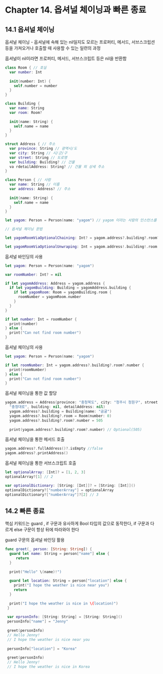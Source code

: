 <h1>Chapter 14. 옵셔널 체이닝과 빠른 종료</h1>

<h2>14.1 옵셔널 체이닝</h2>

옵셔널 체이닝 - 옵셔널에 속해 있는 nil일지도 모르는 프로퍼티, 메서드, 서브스크립션 등을 가져오거나 호출할 때 사용할 수 있는 일련의 과정

옵셔널이 nil이라면 프로퍼티, 메서드, 서브스크립트 등은 nil을 반환함

```swift
class Room { // 호실
  var number: Int
  
  init(number: Int) {
    self.number = number
  }
}

class Building {
  var name: String
  var room: Room?
  
  init(name: String) {
    self.name = name
  }
}

struct Address { // 주소
  var province: String // 광역시/도
  var city: String // 시/군/구
  var street: String // 도로명
  var building: Building? // 건물
  va rdetailAddress: String? // 건물 외 상세 주소
}

class Person { // 사람
  var name: String // 이름
  var address: Address? // 주소
  
  init(name: String) {
    self.name = name  
  }
}

let yagom: Person = Person(name: "yagom") // yagom 이라는 사람의 인스턴스를 생성

// 옵셔널 체이닝 문법

let yagomRoomViaOptionalChaining: Int? = yagom.address?.building?.room?.number // nil

let yagomRoomViaOptionalUnwraping: Int = yagom.address!.building!.room!.number // 오류 발생!
```

옵셔널 바인딩의 사용

```swift
let yagom: Person = Person(name: "yagom")

var roomNumber: Int? = nil

if let yagomAddress: Address = yagom.address {
  if let yagomBuilding: Building = yagomAddress.building {
    if let yagomRoom: Room = yagomBuilding.room {
      roomNumber = yagomRoom.number
    }
  }
}

if let number: Int = roomNumber {
  print(number)
} else {
  print("Can not find room number")
}
```
옵셔널 체이닝의 사용

```swift
let yagom: Person = Person(name: "yagom")

if let roomNumber: Int = yagom.address?.building?.room?.number {
  print(roomNumber)
} else {
  print("Can not find room number")
}
```

옵셔널 체이닝을 통한 값 할당
```swift
yagom.address = Address(province: "충청북도", city: "청주시 청원구", street:
  "충청대로", building: nil, detailAddress: nil)
  yagom.address?.building = Building(name: "곰굴")
  yagom.address?.building?.room = Room(number: 0)
  yagom.address?.building?.room?.number = 505
  
  print(yagom.address?.building?.room?.number) // Optional(505)
```
옵셔널 체이닝을 통한 메서드 호출

```swift
yagom.address?.fullAddress()?.isEmpty //false
yagom.address?.printAddress()
```

옵셔널 체이닝을 통한 서브스크립트 호출
```swift
let optionalArray: [Int]? = [1, 2, 3]
optionalArray?[1] // 2

var optionalDictionary: [String: [Int]]? = [String: [Int]]()
optionalDictionary?["numberArray"] = optionalArray
optionalDictionary?["numberArray"]?[2] // 3
```

<h2>14.2 빠른 종료</h2>

핵심 키워드는 guard , if 구문과 유사하게 Bool 타입의 값으로 동작한다, if 구문과 다르게 else 구문이 항상 뒤에 따라와야 한다

guard 구문의 옵셔널 바인딩 활용

```swift
func greet(_ person: [String: String]) {
  guard let name: String = person["name"] else {
     return
  }
  
  print("Hello" \(name)!")
  
  guard let location: String = person["location"] else {
    print("I hope the weather is nice near you")
    return
  }
  
  print("I hope the weather is nice in \(location)")
 }
 
 var eprsonInfo: [String: String] = [String: String]()
 personInfo["name"] = "Jenny"
 
 greet(personInfo)
 // Hello Jenny!
 // I hope the weather is nice near you
 
 personInfo["location"] = "Korea"
 
 greet(personInfo)
 // Hello Jenny!
 // I hope the weather is nice in Korea
